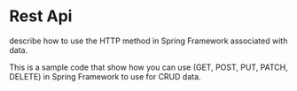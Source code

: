 # Rest Api

describe how to use the HTTP method in Spring Framework associated with data.

This is a sample code that show how you can use (GET, POST, PUT, PATCH, DELETE) in Spring Framework to use for CRUD data.